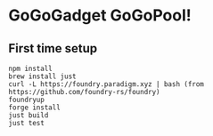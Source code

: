 # GoGoGadget GoGoPool! 

## First time setup
```
npm install
brew install just
curl -L https://foundry.paradigm.xyz | bash (from https://github.com/foundry-rs/foundry)
foundryup
forge install
just build
just test
```


